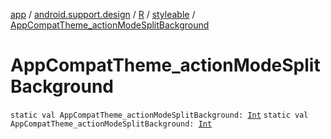 [app](../../../index.md) / [android.support.design](../../index.md) / [R](../index.md) / [styleable](index.md) / [AppCompatTheme_actionModeSplitBackground](.)

# AppCompatTheme_actionModeSplitBackground

`static val AppCompatTheme_actionModeSplitBackground: `[`Int`](https://kotlinlang.org/api/latest/jvm/stdlib/kotlin/-int/index.html)
`static val AppCompatTheme_actionModeSplitBackground: `[`Int`](https://kotlinlang.org/api/latest/jvm/stdlib/kotlin/-int/index.html)